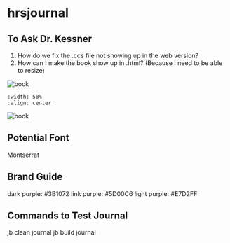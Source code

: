 # hrsjournal

## To Ask Dr. Kessner

1. How do we fix the .ccs file not showing up in the web version?
2. How can I make the book show up in .html? (Because I need to be able to resize)

![book](./images/book1.png)

```{image} ./images/book1.png
:width: 50%
:align: center
```

<div>
<img src="./images/book1.png" alt="book"/>
</div>

## Potential Font

Montserrat

## Brand Guide

dark purple: #3B1072
link purple: #5D00C6
light purple: #E7D2FF

## Commands to Test Journal

jb clean journal
jb build journal